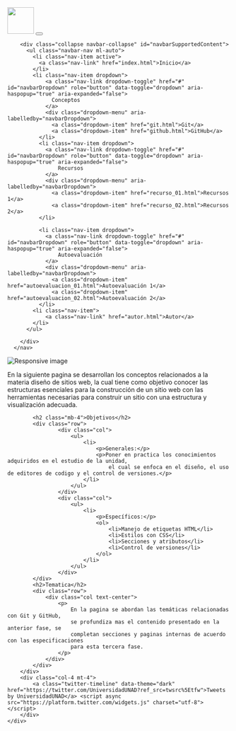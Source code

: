 <!DOCTYPE html>

<html lang="es">
<head>
	<meta charset="UTF-8">
    <meta name="viewport" content="width=device-width, initial-scale=1.0">
	<title>Inicio</title>
	<link rel="stylesheet" href="https://cdn.jsdelivr.net/npm/bootstrap@4.5.3/dist/css/bootstrap.min.css" integrity="sha384-TX8t27EcRE3e/ihU7zmQxVncDAy5uIKz4rEkgIXeMed4M0jlfIDPvg6uqKI2xXr2" crossorigin="anonymous">
	<link rel="stylesheet" href="css/estilos.css">
</head>
<body>
<!-- Menu -->
	<nav class="navbar navbar-expand-lg navbar-light bg-light sticky-top">
		<a class="navbar-brand" href="index.html"><img height="60px" src="img/logo.png" alt=""></a>
		<button class="navbar-toggler" type="button" data-toggle="collapse" data-target="#navbarSupportedContent" aria-controls="navbarSupportedContent" aria-expanded="false" aria-label="Toggle navigation">
		  <span class="navbar-toggler-icon"></span>
		</button>
	  
		<div class="collapse navbar-collapse" id="navbarSupportedContent">
		  <ul class="navbar-nav ml-auto">
			<li class="nav-item active">
			  <a class="nav-link" href="index.html">Inicio</a>
			</li>
			<li class="nav-item dropdown">
				<a class="nav-link dropdown-toggle" href="#" id="navbarDropdown" role="button" data-toggle="dropdown" aria-haspopup="true" aria-expanded="false">
				  Conceptos
				</a>
				<div class="dropdown-menu" aria-labelledby="navbarDropdown">
				  <a class="dropdown-item" href="git.html">Git</a>
				  <a class="dropdown-item" href="github.html">GitHub</a>
			  </li>
			  <li class="nav-item dropdown">
				<a class="nav-link dropdown-toggle" href="#" id="navbarDropdown" role="button" data-toggle="dropdown" aria-haspopup="true" aria-expanded="false">
					Recursos
				</a>
				<div class="dropdown-menu" aria-labelledby="navbarDropdown">
				  <a class="dropdown-item" href="recurso_01.html">Recursos 1</a>
				  <a class="dropdown-item" href="recurso_02.html">Recursos 2</a>
			  </li>

			  <li class="nav-item dropdown">
				<a class="nav-link dropdown-toggle" href="#" id="navbarDropdown" role="button" data-toggle="dropdown" aria-haspopup="true" aria-expanded="false">
					Autoevaluación
				</a>
				<div class="dropdown-menu" aria-labelledby="navbarDropdown">
				  <a class="dropdown-item" href="autoevaluacion_01.html">Autoevaluación 1</a>
				  <a class="dropdown-item" href="autoevaluacion_02.html">Autoevaluación 2</a>
			  </li>
			<li class="nav-item">
				<a class="nav-link" href="autor.html">Autor</a>
			</li>
		  </ul>
		  
		</div>
	  </nav>
<!-- Fin menu -->

<!-- Imagen principal -->
<img  src="img/02.jpg" class="img-fluid" alt="Responsive image">
<div class="container">
	<div class="row">
		<div class="col-8 mt-4 mb-4 text-center">
			<p>
				En la siguiente pagina se desarrollan los conceptos relacionados a la materia 
				diseño de sitios web, la cual tiene como objetivo conocer las estructuras esenciales 
				para la construcción de un sitio web con las herramientas necesarias para construir 
				un sitio con una estructura y visualización adecuada. 
			</p>

			<h2 class="mb-4">Objetivos</h2>
			<div class="row">
					<div class="col">
						<ul>
							<li>
								<p>Generales:</p>
								<p>Poner en practica los conocimientos adquiridos en el estudio de la unidad, 
									el cual se enfoca en el diseño, el uso de editores de codigo y el control de versiones.</p>
							</li>
						</ul>
					</div>
					<div class="col">
						<ul>
							<li>
								<p>Específicos:</p>
								<ol>
									<li>Manejo de etiquetas HTML</li>
									<li>Estilos con CSS</li>
									<li>Secciones y atributos</li>
									<li>Control de versiones</li>
								</ol>
							</li>
						</ul>
					</div>
			</div>
			<h2>Tematica</h2>
			<div class="row">
				<div class="col text-center">
					<p>
						En la pagina se abordan las temáticas relacionadas con Git y GitHub, 
						se profundiza mas el contenido presentado en la anterior fase, se 
						completan secciones y paginas internas de acuerdo con las especificaciones 
						para esta tercera fase. 
					</p>
				</div>
			</div>
		</div>
		<div class="col-4 mt-4">
			<a class="twitter-timeline" data-theme="dark" href="https://twitter.com/UniversidadUNAD?ref_src=twsrc%5Etfw">Tweets by UniversidadUNAD</a> <script async src="https://platform.twitter.com/widgets.js" charset="utf-8"></script>
		</div>
	</div>


</div>


<script src="https://code.jquery.com/jquery-3.5.1.slim.min.js" integrity="sha384-DfXdz2htPH0lsSSs5nCTpuj/zy4C+OGpamoFVy38MVBnE+IbbVYUew+OrCXaRkfj" crossorigin="anonymous"></script>
<script src="https://cdn.jsdelivr.net/npm/bootstrap@4.5.3/dist/js/bootstrap.bundle.min.js" integrity="sha384-ho+j7jyWK8fNQe+A12Hb8AhRq26LrZ/JpcUGGOn+Y7RsweNrtN/tE3MoK7ZeZDyx" crossorigin="anonymous"></script>
</body>
</html>
 
